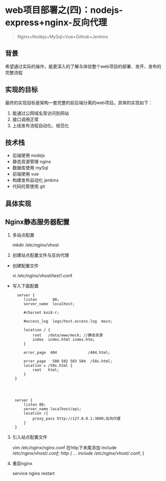 # web项目部署之(四)：nodejs-express+nginx-反向代理

> Nginx+Nodejs+MySql+Vue+Github+Jenkins

## 背景
希望通过实际的操作，能更深入的了解与体验整个web项目的部署、发开、发布的完整流程

## 实现的目标

最终的实现目标是架构一套完整的前后端分离的web项目。具体的实现如下：

1. 能通过公网域名常访问到网站
2. 接口调用正常
3. 上线发布流程自动化、规范化

## 技术栈

- 后端使用 nodejs
- 静态资源管理 nginx
- 数据库使用 mySql
- 前端使用 vue
- 构建发布自动化 jenkins
- 代码托管使用 git

## 具体实现


## Nginx静态服务器配置

1. 多站点配置


    mkdir /etc/nginx/vhost

2.  创建站点配置文件与反向代理


- 创建配置文件


    vi /etc/nginx/vhost/test1.conf
    
    
-  写入下面配置
    


         server {
            listen       80;
            server_name  localhost;
            
            #charset koi8-r;
            
            #access_log  logs/host.access.log  main;
            
            location / {
                root   /data/www/mock; //静态资源
                index  index.html index.htm;
            }
        
            error_page  404              /404.html;
            
            error_page   500 502 503 504  /50x.html;
            location = /50x.html {
                root   html;
            }
        }

        
        
        
        server {
            listen 80;
            server_name localhost/api;
            location /{
                proxy_pass http://127.0.0.1:3000;反向代理
            }
        }
    
    
    
3. 引入站点配置文件


    vim /etc/nginx/nginx.conf
    在http下末尾添加 include /etc/nginx/vhost/*.conf;
    http {
        ...
        include /etc/nginx/vhost/*.conf;
    }
    
4. 重启nginx


    service nginx restart

